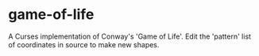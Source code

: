 game-of-life
============

A Curses implementation of Conway's 'Game of Life'. Edit the 'pattern' list of coordinates in source to make new shapes.

